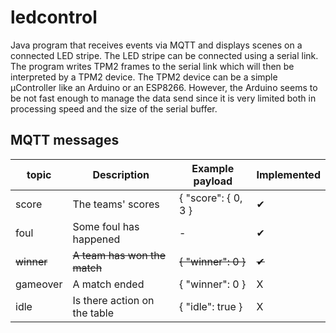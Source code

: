 # ledcontrol

Java program that receives events via MQTT and displays scenes on a connected LED stripe. 
The LED stripe can be connected using a serial link. The program writes TPM2 frames to the serial link which will then be interpreted by a TPM2 device. The TPM2 device can be a simple µController like an Arduino or an ESP8266. 
However, the Arduino seems to be not fast enough to manage the data send since it is very limited both in processing speed and the size of the serial buffer. 

## MQTT messages
| topic      | Description                  | Example payload     |  Implemented |
| ---------- | ---------------------------- |-------------------- |------------- |
| score      | The teams' scores            | { "score": { 0, 3 } | ✔            |
| foul       | Some foul has happened       | -                   | ✔            |
| ~~winner~~     | ~~A team has won the match~~     | ~~{ "winner": 0 }~~     | ~~✔~~            |
| gameover   | A match ended                | { "winner": 0 }     | X            |
| idle       | Is there action on the table | { "idle": true }    | X            |
